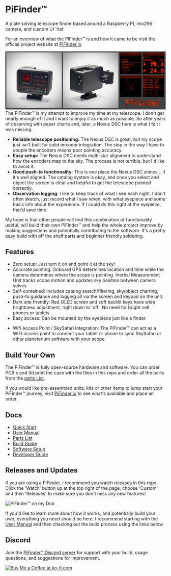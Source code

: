 # PiFinder™
A plate solving telescope finder based around a Raspberry PI, imx296 camera, and custom UI 'hat'

For an overview of what the PiFinder™ is and how it came to be visit the official project website at [PiFinder.io](https://www.pifinder.io/build-yours) 

![Banner](./docs/source/images/PiFinder_v3_banner.png)
The PiFinder™ is my attempt to improve my time at my telescope.  I don't get nearly enough of it and I want to enjoy it as much as possible.  So after years of observing with paper charts and, later, a Nexus DSC here is what I felt I was missing:
* **Reliable telescope positioning:**  The Nexus DSC is great, but my scope just isn't built for solid encoder integration.  The slop in the way I have to couple the encoders means poor pointing accuracy.
* **Easy setup:**  The Nexus DSC needs multi-star alignment to understand how the encoders map to the sky.  The process is not terrible, but I'd like to avoid it.
* **Good push-to functionality**:  This is one place the Nexus DSC shines... if it's well aligned.  The catalog system is okay, and once you select and object the screen is clear and helpful to get the telescope pointed correctly.
* **Observation logging**:  I like to keep track of what I see each night.  I don't often sketch, just record what I saw when, with what eyepiece and some basic info about the experience.  If I could do this right at the eyepiece, that'd save time.

My hope is that other people will find this combination of functionality useful, will build their own PiFinder™ and help the whole project improve by making suggestions and potentially contributing to the software.  It's a pretty easy build with off the shelf parts and beginner friendly soldering.  

## Features
* Zero setup: Just turn it on and point it at the sky!  
* Accurate pointing: Onboard GPS determines location and time while the camera determines where the scope is pointing.  Inertial Measurement Unit tracks scope motion and updates sky position between camera solves
* Self-contained:  Includes catalog search/filtering, sky/object charting, push-to guidance and logging all via the screen and keypad on the unit.
* Dark site friendly:  Red OLED screen and soft backlit keys have wide brightness adjustment, right down to 'off'. No need for bright cell phones or tablets
* Easy access: Can be mounted by the eyepiece just like a finder.
- Wifi Access Point / SkySafari Integration:  The PiFinder™ can act as a WIFI access point to connect your tablet or phone to sync SkySafari or other planetarium software with your scope.

## Build Your Own
The PiFinder™ is fully open-source hardware and software.  You can order PCB's and 3d print the case with the files in this repo and order all the parts from the [parts List](https://pifinder.readthedocs.io/en/release/BOM.html).

If you would like pre-assembled units, kits or other items to jump start your PiFinder™ journey, visit [PiFinder.io](https://www.pifinder.io/build-pifinder) to see what's available and place an order.

## Docs

* [Quick Start](https://pifinder.readthedocs.io/en/release/quick_start.html)
* [User Manual](https://pifinder.readthedocs.io/en/release/user_guide.html)
* [Parts List](https://pifinder.readthedocs.io/en/release/BOM.html)
* [Build Guide](https://pifinder.readthedocs.io/en/release/build_guide.html)
* [Software Setup](https://pifinder.readthedocs.io/en/release/software.html)
* [Developer Guide](https://pifinder.readthedocs.io/en/release/dev_guide.html)

## Releases and Updates

If you are using a PiFinder, I recommend you watch releases in this repo.  Click the 'Watch' button up at the top right of the page, choose 'Custom' and then 'Releases' to make sure you don't miss any new features!

![PiFinder™ on my Dob](./images/PiFinder_on_scope.jpg)

If you'd like to learn more about how it works, and potentially build your own, everything you need should be here.  I recommend starting with the [User Manual](https://pifinder.readthedocs.io/en/release/user_guide.html) and then checking out the build process using the links below.

## Discord
Join the  [PiFinder™ Discord server](https://discord.gg/Nk5fHcAtWD) for support with your build, usage questions, and suggestions for improvement.

<a href='https://ko-fi.com/brickbots' target='_blank'><img height='35' style='border:0px;height:46px;' src='https://az743702.vo.msecnd.net/cdn/kofi3.png?v=0' border='0' alt='Buy Me a Coffee at ko-fi.com' />
